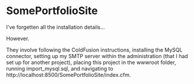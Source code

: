 # SomePortfolioSite

I've forgetten all the installation details...

However.

They involve following the ColdFusion instructions, installing the MySQL connector, setting up my SMTP server within the administration (that I had set up for another project), placing this project in the wwwroot folder, running import_mysql.sql, and navigating to http://localhost:8500/SomePortfolioSite/index.cfm.
